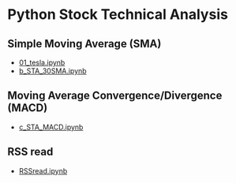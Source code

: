 # Python Stock Technical Analysis

## Simple Moving Average (SMA)
* [01_tesla.ipynb](01_tesla.ipynn)
* [b_STA_30SMA.ipynb](b_STA_30SMA.ipynb)


## Moving Average Convergence/Divergence (MACD)
* [c_STA_MACD.ipynb](c_STA_MACD.ipynb)


## RSS read
* [RSSread.ipynb](RSSread.ipynb)